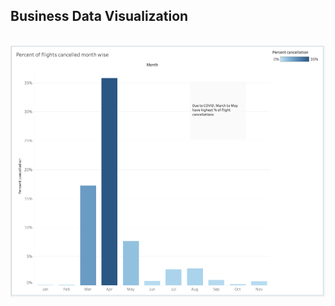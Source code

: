 ## Business Data Visualization


<br/>
<img src="BDV/1.png" align="center" width="700"> <br/>
<br/>

